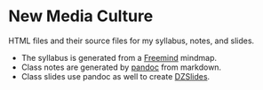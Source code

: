 # New Media Culture

HTML files and their source files for my syllabus, notes, and slides. 

* The syllabus is generated from a [Freemind](http://freemind.sourceforge.net/wiki/index.php/Main_Page) mindmap.
* Class notes are generated by [pandoc](http://johnmacfarlane.net/pandoc/) from markdown.
* Class slides use pandoc as well to create [DZSlides](http://paulrouget.com/dzslides/).